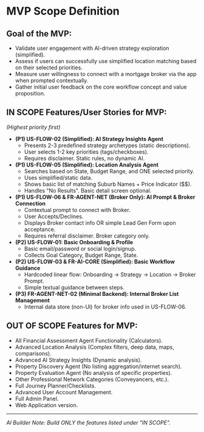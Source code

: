 # MVP Scope Definition

## Goal of the MVP:

*   Validate user engagement with AI-driven strategy exploration (simplified).
*   Assess if users can successfully use simplified location matching based on their selected priorities.
*   Measure user willingness to connect with a mortgage broker via the app when prompted contextually.
*   Gather initial user feedback on the core workflow concept and value proposition.

## IN SCOPE Features/User Stories for MVP:

*(Highest priority first)*

*   **(P1) US-FLOW-02 (Simplified): AI Strategy Insights Agent**
    *   Presents 2-3 predefined strategy archetypes (static descriptions).
    *   User selects 1-2 key priorities (tags/checkboxes).
    *   Requires disclaimer. Static rules, no dynamic AI.
*   **(P1) US-FLOW-05 (Simplified): Location Analysis Agent**
    *   Searches based on State, Budget Range, and ONE selected priority.
    *   Uses simplified/static data.
    *   Shows basic list of matching Suburb Names + Price Indicator ($$).
    *   Handles "No Results". Basic detail screen optional.
*   **(P1) US-FLOW-06 & FR-AGENT-NET (Broker Only): AI Prompt & Broker Connection**
    *   Contextual prompt to connect with Broker.
    *   User Accepts/Declines.
    *   Displays Broker contact info OR simple Lead Gen Form upon acceptance.
    *   Requires referral disclaimer. Broker category only.
*   **(P2) US-FLOW-01: Basic Onboarding & Profile**
    *   Basic email/password or social login/signup.
    *   Collects Goal Category, Budget Range, State.
*   **(P2) US-FLOW-03 & FR-AI-CORE (Simplified): Basic Workflow Guidance**
    *   Hardcoded linear flow: Onboarding -> Strategy -> Location -> Broker Prompt.
    *   Simple textual guidance between steps.
*   **(P3) FR-AGENT-NET-02 (Minimal Backend): Internal Broker List Management**
    *   Internal data store (non-UI) for broker info used in US-FLOW-06.

## OUT OF SCOPE Features for MVP:

*   All Financial Assessment Agent Functionality (Calculators).
*   Advanced Location Analysis (Complex filters, deep data, maps, comparisons).
*   Advanced AI Strategy Insights (Dynamic analysis).
*   Property Discovery Agent (No listing aggregation/internet search).
*   Property Evaluation Agent (No analysis of specific properties).
*   Other Professional Network Categories (Conveyancers, etc.).
*   Full Journey Planner/Checklists.
*   Advanced User Account Management.
*   Full Admin Panel.
*   Web Application version.

---
*AI Builder Note: Build ONLY the features listed under "IN SCOPE".*
